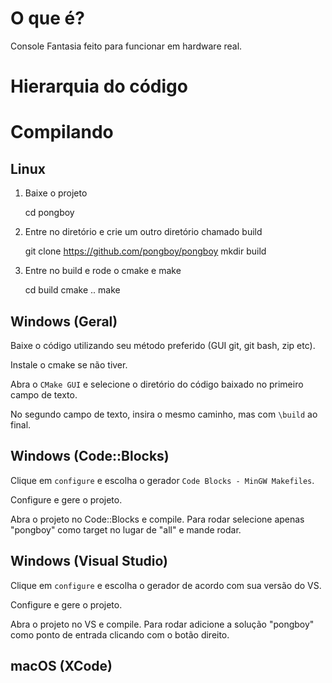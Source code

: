 # O que é? 

Console Fantasia feito para funcionar em hardware real.

# Hierarquia do código

# Compilando

## Linux

1. Baixe o projeto

    cd pongboy

2. Entre no diretório e crie um outro diretório chamado build

    git clone https://github.com/pongboy/pongboy
    mkdir build

3. Entre no build e rode o cmake e make

    cd build
    cmake ..
    make

## Windows (Geral)

Baixe o código utilizando seu método preferido (GUI git, git bash, zip etc).

Instale o cmake se não tiver.

Abra o `CMake GUI` e selecione o diretório do código baixado no primeiro campo de texto.

No segundo campo de texto, insira o mesmo caminho, mas com `\build` ao final.

## Windows (Code::Blocks)

Clique em `configure` e escolha o gerador `Code Blocks - MinGW Makefiles`.

Configure e gere o projeto.

Abra o projeto no Code::Blocks e compile. Para rodar selecione apenas "pongboy" como target no lugar de "all"
e mande rodar.

## Windows (Visual Studio)

Clique em `configure` e escolha o gerador de acordo com sua versão do VS.

Configure e gere o projeto.

Abra o projeto no VS e compile. Para rodar adicione a solução "pongboy" como ponto de entrada clicando com o botão direito.

## macOS (XCode)
